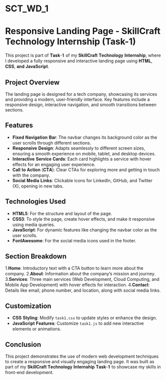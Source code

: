 # SCT_WD_1

# Responsive Landing Page - SkillCraft Technology Internship (Task-1)

This project is part of 𝐓𝐚𝐬𝐤-𝟏 of my 𝐒𝐤𝐢𝐥𝐥𝐂𝐫𝐚𝐟𝐭 𝐓𝐞𝐜𝐡𝐧𝐨𝐥𝐨𝐠𝐲 𝐈𝐧𝐭𝐞𝐫𝐧𝐬𝐡𝐢𝐩, where I developed a fully responsive and interactive landing page using 𝐇𝐓𝐌𝐋, 𝐂𝐒𝐒, 𝐚𝐧𝐝 𝐉𝐚𝐯𝐚𝐒𝐜𝐫𝐢𝐩𝐭.

## Project Overview

The landing page is designed for a tech company, showcasing its services and providing a modern, user-friendly interface. Key features include a responsive design, interactive navigation, and smooth transitions between sections.

## Features

- 𝐅𝐢𝐱𝐞𝐝 𝐍𝐚𝐯𝐢𝐠𝐚𝐭𝐢𝐨𝐧 𝐁𝐚𝐫: The navbar changes its background color as the user scrolls through different sections.
- 𝐑𝐞𝐬𝐩𝐨𝐧𝐬𝐢𝐯𝐞 𝐃𝐞𝐬𝐢𝐠𝐧: Adapts seamlessly to different screen sizes, ensuring a smooth experience on mobile, tablet, and desktop devices.
- 𝐈𝐧𝐭𝐞𝐫𝐚𝐜𝐭𝐢𝐯𝐞 𝐒𝐞𝐫𝐯𝐢𝐜𝐞 𝐂𝐚𝐫𝐝𝐬: Each card highlights a service with hover effects for an engaging user experience.
- 𝐂𝐚𝐥𝐥 𝐭𝐨 𝐀𝐜𝐭𝐢𝐨𝐧 (𝐂𝐓𝐀): Clear CTAs for exploring more and getting in touch with the company.
- 𝐒𝐨𝐜𝐢𝐚𝐥 𝐌𝐞𝐝𝐢𝐚 𝐋𝐢𝐧𝐤𝐬: Clickable icons for LinkedIn, GitHub, and Twitter (X), opening in new tabs.
  
## Technologies Used

- 𝐇𝐓𝐌𝐋𝟓: For the structure and layout of the page.
- 𝐂𝐒𝐒𝟑: To style the page, create hover effects, and make it responsive using media queries.
- 𝐉𝐚𝐯𝐚𝐒𝐜𝐫𝐢𝐩𝐭: For dynamic features like changing the navbar color as the user scrolls.
- 𝐅𝐨𝐧𝐭𝐀𝐰𝐞𝐬𝐨𝐦𝐞: For the social media icons used in the footer.

## Section Breakdown

1.𝐇𝐨𝐦𝐞: Introductory text with a CTA button to learn more about the company.
2.𝐀𝐛𝐨𝐮𝐭: Information about the company’s mission and journey.
3.𝐒𝐞𝐫𝐯𝐢𝐜𝐞𝐬: Three main services (Web Development, Cloud Computing, and Mobile App Development) with hover effects for interaction.
4.𝐂𝐨𝐧𝐭𝐚𝐜𝐭: Details like email, phone number, and location, along with social media links.


## Customization

- 𝐂𝐒𝐒 𝐒𝐭𝐲𝐥𝐢𝐧𝐠: Modify `task1.css` to update styles or enhance the design.
- 𝐉𝐚𝐯𝐚𝐒𝐜𝐫𝐢𝐩𝐭 𝐅𝐞𝐚𝐭𝐮𝐫𝐞𝐬: Customize `task1.js` to add new interactive elements or animations.

## Conclusion

This project demonstrates the use of modern web development techniques to create a responsive and visually engaging landing page. It was built as part of my 𝐒𝐤𝐢𝐥𝐥𝐂𝐫𝐚𝐟𝐭 𝐓𝐞𝐜𝐡𝐧𝐨𝐥𝐨𝐠𝐲 𝐈𝐧𝐭𝐞𝐫𝐧𝐬𝐡𝐢𝐩 𝐓𝐚𝐬𝐤-𝟏 to showcase my skills in front-end development.

